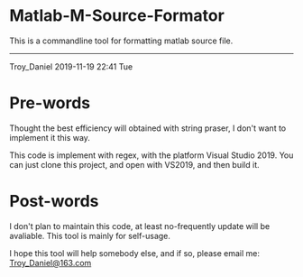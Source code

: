 # Matlab-M-Source-Formator
This is a commandline tool for formatting matlab source file.

--------------------------------------------------------------------------------
Troy_Daniel 2019-11-19 22:41	Tue

# Pre-words

Thought the best efficiency will obtained with string praser, I don't want to
implement it this way.

This code is implement with regex, with the platform Visual Studio 2019. You
can just clone this project, and open with VS2019, and then build it.


# Post-words

I don't plan to maintain this code, at least no-frequently update will be
avaliable.  This tool is mainly for self-usage.

I hope this tool will help somebody else, and if so, please email me:
Troy_Daniel@163.com
